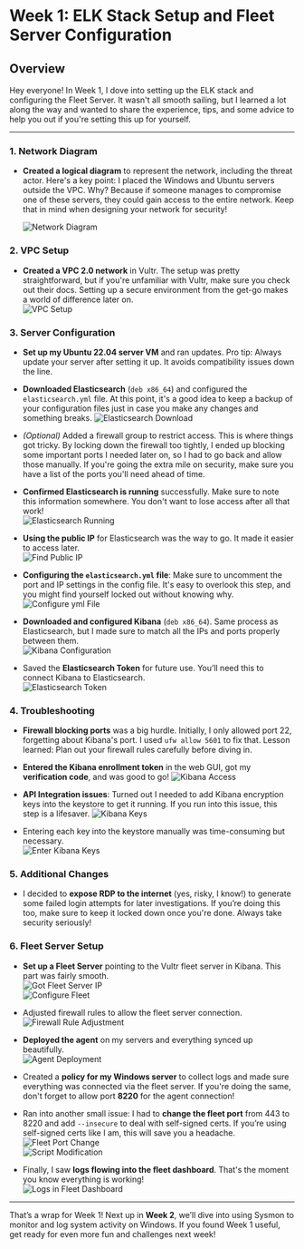# Week 1: ELK Stack Setup and Fleet Server Configuration

## Overview
Hey everyone! In Week 1, I dove into setting up the ELK stack and configuring the Fleet Server. It wasn't all smooth sailing, but I learned a lot along the way and wanted to share the experience, tips, and some advice to help you out if you're setting this up for yourself.

---

### 1. Network Diagram
- **Created a logical diagram** to represent the network, including the threat actor. Here's a key point: I placed the Windows and Ubuntu servers outside the VPC. Why? Because if someone manages to compromise one of these servers, they could gain access to the entire network. Keep that in mind when designing your network for security!

  ![Network Diagram](https://github.com/Jacob-Brown-950/30-Day-SOC-Challenge/blob/main/Network%20Logical%20Diagram.png)

### 2. VPC Setup
- **Created a VPC 2.0 network** in Vultr. The setup was pretty straightforward, but if you're unfamiliar with Vultr, make sure you check out their docs. Setting up a secure environment from the get-go makes a world of difference later on.  
  ![VPC Setup](https://github.com/Jacob-Brown-950/30-Day-SOC-Challenge/blob/main/Screenshots/Step%202%20Click%20%22Add%20VPC%202.0%22.png)

### 3. Server Configuration
- **Set up my Ubuntu 22.04 server VM** and ran updates. Pro tip: Always update your server after setting it up. It avoids compatibility issues down the line.
  
- **Downloaded Elasticsearch** (`deb x86_64`) and configured the `elasticsearch.yml` file. At this point, it's a good idea to keep a backup of your configuration files just in case you make any changes and something breaks.
  ![Elasticsearch Download](https://github.com/Jacob-Brown-950/30-Day-SOC-Challenge/blob/main/Screenshots/Step%203%20Downloading%20Elasticsearch.png)

- *(Optional)* Added a firewall group to restrict access. This is where things got tricky. By locking down the firewall too tightly, I ended up blocking some important ports I needed later on, so I had to go back and allow those manually. If you're going the extra mile on security, make sure you have a list of the ports you'll need ahead of time.

- **Confirmed Elasticsearch is running** successfully. Make sure to note this information somewhere. You don't want to lose access after all that work!  
  ![Elasticsearch Running](https://github.com/Jacob-Brown-950/30-Day-SOC-Challenge/blob/main/Screenshots/Step%204%20Make%20Sure%20You%20Save%20This%20info!.png)

- **Using the public IP** for Elasticsearch was the way to go. It made it easier to access later.  
  ![Find Public IP](https://github.com/Jacob-Brown-950/30-Day-SOC-Challenge/blob/main/Screenshots/Step%205%20Set%20it%20to%20this%20so%20you%20can%20access%20it%20via%20SOC%20Laptop.png)

- **Configuring the `elasticsearch.yml` file**: Make sure to uncomment the port and IP settings in the config file. It's easy to overlook this step, and you might find yourself locked out without knowing why.  
  ![Configure yml File](https://github.com/Jacob-Brown-950/30-Day-SOC-Challenge/blob/main/Screenshots/Step%206%20Configure%20elasticsearch%20yml%20file.png)

- **Downloaded and configured Kibana** (`deb x86_64`). Same process as Elasticsearch, but I made sure to match all the IPs and ports properly between them.  
  ![Kibana Configuration](https://github.com/Jacob-Brown-950/30-Day-SOC-Challenge/blob/main/Screenshots/Step%207%20Configure%20Kibana%20yml.png)

- Saved the **Elasticsearch Token** for future use. You’ll need this to connect Kibana to Elasticsearch.  
  ![Elasticsearch Token](https://github.com/Jacob-Brown-950/30-Day-SOC-Challenge/blob/main/Screenshots/Step%208%20Get%20your%20Token.png)

### 4. Troubleshooting
- **Firewall blocking ports** was a big hurdle. Initially, I only allowed port 22, forgetting about Kibana's port. I used `ufw allow 5601` to fix that. Lesson learned: Plan out your firewall rules carefully before diving in.
  
- **Entered the Kibana enrollment token** in the web GUI, got my **verification code**, and was good to go!
  ![Kibana Access](https://github.com/Jacob-Brown-950/30-Day-SOC-Challenge/blob/main/Screenshots/Step%209%20Got%20in%20to%20Kibana!%20now%20paste%20your%20key%20in.png)

- **API Integration issues**: Turned out I needed to add Kibana encryption keys into the keystore to get it running. If you run into this issue, this step is a lifesaver.
  ![Kibana Keys](https://github.com/Jacob-Brown-950/30-Day-SOC-Challenge/blob/main/Screenshots/Step%2011%20Get%20your%20encryption%20keys.png)

- Entering each key into the keystore manually was time-consuming but necessary.  
  ![Enter Kibana Keys](https://github.com/Jacob-Brown-950/30-Day-SOC-Challenge/blob/main/Screenshots/Step%2012%20Enter%20those%20keys%20into%20the%20keystore.png)

### 5. Additional Changes
- I decided to **expose RDP to the internet** (yes, risky, I know!) to generate some failed login attempts for later investigations. If you’re doing this too, make sure to keep it locked down once you're done. Always take security seriously!

### 6. Fleet Server Setup
- **Set up a Fleet Server** pointing to the Vultr fleet server in Kibana. This part was fairly smooth.  
  ![Got Fleet Server IP](https://github.com/Jacob-Brown-950/30-Day-SOC-Challenge/blob/main/Screenshots/Step%2013%20Get%20Public%20IP%20of%20Fleet%20Server%20.png)  
  ![Configure Fleet](https://github.com/Jacob-Brown-950/30-Day-SOC-Challenge/blob/main/Screenshots/Step%2014%20Point%20Fleet%20Server%20in%20Kibana%20to%20IP.png)

- Adjusted firewall rules to allow the fleet server connection.  
  ![Firewall Rule Adjustment](https://github.com/Jacob-Brown-950/30-Day-SOC-Challenge/blob/main/Screenshots/Step%2016%20Add%20firewall%20rule%20to%20allow%20fleet%20server%20connection.png)

- **Deployed the agent** on my servers and everything synced up beautifully.  
  ![Agent Deployment](https://github.com/Jacob-Brown-950/30-Day-SOC-Challenge/blob/main/Screenshots/Step%2017%20Agent%20Installed%20Successfuly!%20.png)

- Created a **policy for my Windows server** to collect logs and made sure everything was connected via the fleet server. If you're doing the same, don't forget to allow port **8220** for the agent connection!

- Ran into another small issue: I had to **change the fleet port** from 443 to 8220 and add `--insecure` to deal with self-signed certs. If you’re using self-signed certs like I am, this will save you a headache.  
  ![Fleet Port Change](https://github.com/Jacob-Brown-950/30-Day-SOC-Challenge/blob/main/Screenshots/Step%2018%20Go%20to%20fleet%20and%20change%20the%20port!.png)  
  ![Script Modification](https://github.com/Jacob-Brown-950/30-Day-SOC-Challenge/blob/main/Screenshots/Step%2019%20Fix%20the%20script%20and%20run%20again%2C%20success.png)

- Finally, I saw **logs flowing into the fleet dashboard**. That's the moment you know everything is working!  
  ![Logs in Fleet Dashboard](https://github.com/Jacob-Brown-950/30-Day-SOC-Challenge/blob/main/Screenshots/Step%2021%20See%20if%20you%20got%20logs!%20.png)

---

That’s a wrap for Week 1! Next up in **Week 2**, we’ll dive into using Sysmon to monitor and log system activity on Windows. If you found Week 1 useful, get ready for even more fun and challenges next week!
